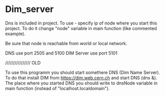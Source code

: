 # Dim_server

Dns is included in project.
To use - specify ip of node where you start this project.
To do it change "node" variable in main function (like commented example).

Be sure that node is reachable from world or local network.

DNS use port 2505 and 5100
DIM Server use port 5101



//////////////// OLD

To use this programm you should start somethere DNS (Dim Name Server). To do that install DIM from https://dim.web.cern.ch and start DNS (dns &).
The place where you started DNS you should write to dnsNode variable in main function (instead of "localhost.localdomain").



